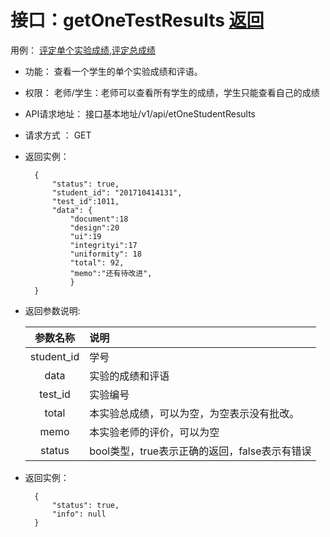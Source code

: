 ﻿<!-- markdownlint-disable MD033-->
<!-- 禁止MD033类型的警告 https://www.npmjs.com/package/markdownlint -->

# 接口：getOneTestResults  [返回](../README.md)
用例： [评定单个实验成绩](../用例/评定单个实验成绩.md),[评定总成绩](../用例/评定总成绩.md)

- 功能：
    查看一个学生的单个实验成绩和评语。  
    
- 权限：
    老师/学生：老师可以查看所有学生的成绩，学生只能查看自己的成绩
    
- API请求地址： 
    接口基本地址/v1/api/etOneStudentResults

- 请求方式 ：
    GET
 
- 返回实例：  

        { 
            "status": true,
            "student_id": "201710414131", 
            "test_id":1011,
            "data": {
                "document":18
                "design":20
                "ui":19
                "integrityi":17
                "uniformity": 18
                "total": 92, 
                "memo":"还有待改进",
                }
        }
        

- 返回参数说明:       
 
  |参数名称|说明|
  |:---------:|:--------------------------------------------------------|      
  |student_id|学号|
  |data|实验的成绩和评语|
  |test_id|实验编号|
  |total|本实验总成绩，可以为空，为空表示没有批改。|
  |memo|本实验老师的评价，可以为空|   
  |status|bool类型，true表示正确的返回，false表示有错误|
- 返回实例：

        {         
            "status": true,
            "info": null
        }



